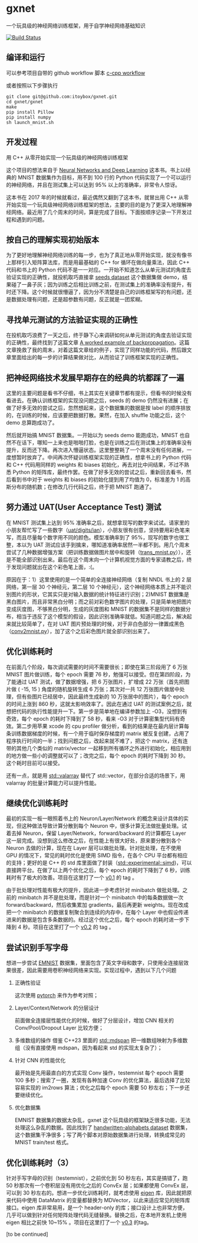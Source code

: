 # gxnet

一个玩具级的神经网络训练框架，用于自学神经网络基础知识

[![Build Status](https://github.com/itoybox/gxnet/actions/workflows/c-cpp.yml/badge.svg)](https://github.com/liusifan/gxnet/actions?query=workflow:ci)

编译和运行
--------
可以参考项目自带的 github workflow 脚本 [c-cpp workflow](.github/workflows/c-cpp.yml)

或者按照以下步骤执行
```
git clone git@github.com:itoybox/gxnet.git
cd gxnet/gxnet
make
pip install Pillow
pip install numpy
sh launch_mnist.sh
```

开发过程
-------
用 C++ 从零开始实现一个玩具级的神经网络训练框架

这个项目的想法来自于 [Neural Networks and Deep Learning](http://neuralnetworksanddeeplearning.com/) 这本书。书上以经典的 MNIST 数据集作为目标，用不到 100 行的 Python 代码实现了一个可以运行的神经网络，并且在测试集上可以达到 95% 以上的准确率，非常令人惊讶。

这本书在 2017 年的时候就看过，最近偶然又翻到了这本书，就冒出用 C++ 从零开始实现一个玩具级神经网络训练框架的想法，主要的目的是为了更深入地理解神经网络。最近用了几个周末的时间，算是完成了目标。下面按顺序记录一下开发过程和遇到的问题。

## 按自己的理解实现初始版本
为了更好地理解神经网络训练的每一步，也为了真正地从零开始实现，就没有像书上那样引入矩阵算法库，而是用最基础的 C++ for 循环在做向量乘法，因此 C++ 代码和书上的 Python 代码不是一一对应。一开始不知道怎么从单元测试的角度去验证实现的正确性，就投机取巧直接拿 [seeds dataset](https://www.kaggle.com/datasets/rwzhang/seeds-dataset) 这个数据集做 demo，结果碰了一鼻子灰；因为训练之后相比训练之前，在测试集上的准确率没有提升，有时还下降。这个时候就很懵逼了，因为分不清楚是自己的训练框架写的有问题，还是数据处理有问题，还是超参数有问题，反正就是一团浆糊。

## 寻找单元测试的方法验证实现的正确性
在投机取巧浪费了一天之后，终于静下心来调研如何从单元测试的角度去验证实现的正确性，最终找到了这篇文章 [A worked example of backpropagation](https://alexander-schiendorfer.github.io/2020/02/24/a-worked-example-of-backprop.html)。这篇文章挽救了我的周末，对着这篇文章给的例子，实现了同样功能的代码，然后跟文章里面给出的每一步的计算结果做对比，从而验证了训练框架实现的正确性。

## 把神经网络技术发展早期存在的经典的坑都踩了一遍
这里的主要问题是看书不仔细，书上其实在关键章节都有提示，但看书的时候没有看进去。在确认训练框架的实现没问题之后，seeds 的 demo 仍然没有进展；在做了好多无效的尝试之后，忽然想起来，这个数据集的数据是按 label 的顺序排放的，在训练的时候，应该要把数据打散。果然，在加入 shuffle 功能之后，这个 demo 总算跑成功了。

然后就开始搞 MNIST 数据集。一开始以为 seeds demo 能跑成功，MNIST 也自然不在话下，哪知一上来也是啪啪打脸，也是在训练之后在测试集上的准确率没有提升，反而还下降。再次进入懵逼状态。这里整整耗了一个周末没有任何进展，一度想暂时放弃了。中间再次怀疑训练框架实现的正确性，想拿书上的 Python 代码和 C++ 代码用同样的 weights 和 biases 初始化，再去对比中间结果，不过不熟悉 Python 的矩阵库，最终作罢。在做了好多无效的尝试之后，重新回去看书，然后看到书中对于 weights 和 biases 的初始化提到用了均值为 0，标准差为 1 的高斯分布的随机数；在修改几行代码之后，终于把 MNIST 跑通了。

## 努力通过 UAT(User Acceptance Test) 测试
在 MNIST 测试集上达到 95% 准确率之后，就想拿现写的数字来试试。请家里的小朋友帮忙写了一些数字（[uat/digits/ian](gxnet/uat/digits/ian)），小朋友很有创意，坚持要用彩色笔来写，而且尽量每个数字用不同的颜色。模型准确率到了 95%，现写的数字也很工整，本以为 UAT 测试应该手到擒来，哪知道准确率居然一半都不到。用几个周末尝试了几种数据增强方案（把训练数据做图片居中和旋转（[trans_mnist.py](gxnet/trans_mnist.py)）），还是不能全部识别出来。最后在这个周末向一个计算机视觉方面的专家请教之后，终于发现问题就出在这个彩色笔上面，:(。

原因在于：1）这里使用的是一个简单的全连接神经网络（复制 NNDL 书上的 2 层网络，第一层 30 个神经元，第二层 10 个神经元），这个神经网络本质上并不能识别图片的形状，它其实只是对输入数据的统计特征进行识别；2)MNIST 数据集是黑白图片，而且非常黑白分明；而之前对彩色数字图片的处理，只是简单地把图片变成灰度图，不够黑白分明，生成的灰度图和 MNIST 的数据集不是同样的数据分布，相当于违反了这个模型的假设，因此识别准确率就低。知道问题之后，解决起来就比较简单了，在对 UAT 图片预处理的时候，对于非白色部分一律置成黑色（[conv2mnist.py](gxnet/conv2mnist.py)），加了这个之后彩色图片就全部识别出来了。

## 优化训练耗时
在前面几个阶段，每次调试需要的时间不需要很长；即使在第三阶段用了 6 万张 MNIST 图片做训练，每个 epoch 需要 76 秒，勉强可以接受。但在第四阶段，为了能通过 UAT 测试，做了数据增强，把 6 万张图片，扩增成 22 万张（首先把图片做 ( -15, 15 ) 角度的随机旋转生成 6 万张；其次对一共 12 万张图片做居中处理，但有些图片已经居中，因此最终生成新的 10 万张居中的图片），每个 epoch 的时间上涨到 860 秒，这就太影响效率了。因此在通过 UAT 的测试案例之后，就想把代码的执行性能提升一下。第一步是简单地在编译参数加上 -O3，没想到有奇效，每个 epoch 的耗时下降到了 58 秒，看来 -O3 对于计算密集型代码有奇效。第二步用苹果 xcode 的 cpu profiler 做分析，看到的结果是在最内层计算每条训练数据梯度的时候，有一个用于临时保存梯度的 matrix 被反复创建，占用了程序执行时间的一半；找到问题之后，改起来就不难了，把这个 matrix，还有连带的其他几个类似的 matrix/vector 一起移到所有循环之外进行初始化，相应用到的地方做一些小的调整就可以了；改完之后，每个 epoch 的耗时下降到 30 秒。这个耗时目前可以接受。

还有一点，就是用 [std::valarray](https://en.cppreference.com/w/cpp/numeric/valarray) 替代了 std::vector，在部分合适的场景下，用 valarray 的批量计算能力可以提升性能。

## 继续优化训练耗时
最初的实现一板一眼照着书上的 Neuron/Layer/Network 的概念来设计具体的实现，但这种做法导致计算分散到每个 Neuron 中，很多计算无法做批量处理。试着去掉 Neuron，保留 Layer/Network，forward/backward 的计算都在 Layer 这一层完成。没想到这么修改之后，在性能上有很大好处，原来要分散到各个 Neuron 去做的计算，现在在 Layer 层可以做批处理。针对批处理，在不使用 GPU 的情况下，常见的耗时优化是使用 SIMD 指令，在各个 CPU 平台都有相应的支持；更好的是 C++ 的 std 库里面做了封装（[std::experimental::simd](https://en.cppreference.com/w/cpp/experimental/simd/simd))，可以直接跨平台。在做了以上两个优化之后，每个 epoch 的耗时下降到了 6 秒，训练耗时有了极大的改善。项目在这里打了一个 [v0.1](/../../../gxnet/releases/tag/v0.1) 的 tag 。

由于批处理对性能有极大的提升，因此进一步考虑针对 minibatch 做批处理。之前的 minibatch 并不是批处理，而是针对一个 minibatch 中的每条数据做一次 forward/backward，然后收集累加 gradients，最后再更新 weights。现在改成把一个 minibatch 的数据复制聚合到连续的内存中，在每个 Layer 中也假设传递进来的数据是包含多条数据的。经过这个优化之后，每个 epoch 的耗时进一步下降到 4 秒。项目在这里打了一个 [v0.2](/../../../gxnet/releases/tag/v0.2) 的 tag 。


## 尝试识别手写字母
想进一步尝试 [EMNIST](https://www.nist.gov/itl/products-and-services/emnist-dataset) 数据集，里面包含了英文字母和数字，只使用全连接层效果很差，因此需要用卷积神经网络来实现。实现过程中，遇到以下几个问题

1. 正确性验证

   这次使用 [pytorch](pytorch/testconv.py) 来作为参考对照；

2. Layer/Context/Network 的分层设计

   前面做全连接层性能优化的时候，做好了分层设计，增加 CNN 相关的 Conv/Pool/Dropout Layer 比较方便；

3. 多维数组的操作
   借鉴 C++23 里面的 [std::mdspan](https://en.cppreference.com/w/cpp/container/mdspan) 把一维数组映射为多维数组（没有直接使用 mdspan，因为看起来 std 的实现太复杂了）；

4. 针对 CNN 的性能优化

   最开始是先用最直白的方式实现 Conv 操作，testemnist 每个 epoch 需要 100 多秒；搜索了一圈，发现有各种加速 Conv 的优化算法，最后选择了比较容易实现的 im2rows 算法；优化之后每个 epoch 需要 50 秒左右；下一步还要继续优化。

5. 优化数据集

   EMNIST 数据集的数据太杂乱，gxnet 这个玩具级的框架缺乏很多功能，无法处理这么杂乱的数据。因此找到了 [handwritten-alphabets dataset](https://www.kaggle.com/datasets/sachinpatel21/az-handwritten-alphabets-in-csv-format/data) 数据集，这个数据集干净很多；写了两个脚本对原始数据集进行处理，转换成常见的 MNIST train/test 格式。

## 优化训练耗时（3）

针对手写字母的识别（testemnist），之前优化到 50 秒左右，其实是搞错了，跑 50 秒那次有一个卷积层没有用优化之后的 ConvEx 层；如果都使用 ConvEx 层，可以到 30 秒左右的。想进一步优化训练耗时，就考虑使用 [eigen](https://eigen.tuxfamily.org/) 库，因此就把原来代码中使用 DataMatrix 的变量都替换为 MDVector，以此来适应常见的矩阵库接口。eigen 库非常易用，是一个 header-only 的库；接口设计上也非常方便，几乎可以做到针对任何矩阵处理代码无缝替换。替换之后，在本地开发机上使用 eigen 相比之前快 10~15% 。项目在这里打了一个 [v0.3](/../../../gxnet/releases/tag/v0.3) 的tag。

[to be continued]

